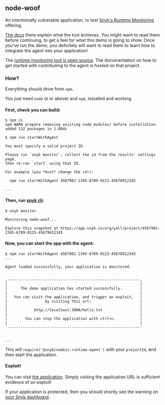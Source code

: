 ## node-woof

An intentionally vulnerable application, to test
[Snyk's Runtime Monitoring](https://snyk.io/docs/runtime-protection/) offering.

[The docs](https://snyk.io/docs/runtime-protection/)
there explain what the tool achieves. You might want to read them before
continuing, to get a feel for what this demo is going to show. Once you've run the
demo, you definitely will want to read them to learn how to integrate the agent
into your application!

The [runtime monitoring tool is open source](https://github.com/snyk/nodejs-runtime-agent).
The documentation on how to get started with contributing to the agent is hosted
on that project.


### How?

Everything should drive from `npm`.

You just need `node` (`8` or above) and `npm`, installed and working.


#### First, check you can build:

```text
$ npm ci
npm WARN prepare removing existing node_modules/ before installation
added 132 packages in 1.084s
```

```text
$ npm run startWithAgent

You must specify a valid project ID.

Please run `snyk monitor`, collect the id from the results' settings page,
then re-run `start` using that ID.

For example (you *must* change the id!):

  npm run startWithAgent 4567901-2345-6789-0123-45678912345

...
```


#### Then, run [snyk cli](https://snyk.io/docs/using-snyk/):

```text
$ snyk monitor

Monitoring node-woof...

Explore this snapshot at https://app.snyk.io/org/yall/project/4567901-2345-6789-0123-45679012345
```


#### Now, you can start the app with the agent:

```text
$ npm run startWithAgent 4567901-2345-6789-0123-45678912345
...

Agent loaded successfully, your application is monitored.


,------------------------------------------------------------,
|                                                            |
|      The demo application has started successfully.        |
|                                                            |
|   You can visit the application, and trigger an exploit,   |
|                 by visiting this url:                      |
|                                                            |
|            http://localhost:3000/hello.txt                 |
|                                                            |
|        You can stop the application with ctrl+c.           |
|                                                            |
`------------------------------------------------------------'


...
```

This will `require('@snyk/nodejs-runtime-agent')` with your `projectId`,
  and then start the application. 


#### Exploit!

You can visit [the application](http://localhost:3000/hello.txt). Simply visiting
the application URL is sufficient evidence of an exploit!

If your application is protected, then you should
  shortly see the warning on [your Snyk dashboard](https://app.snyk.io/).
